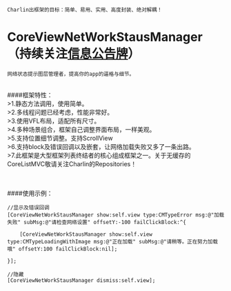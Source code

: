 
    Charlin出框架的目标：简单、易用、实用、高度封装、绝对解耦！

# CoreViewNetWorkStausManager （持续关注[信息公告牌](https://github.com/CharlinFeng/Show)）
    网络状态提示图层管理者，提高你的app的逼格与细节。
<br />
####框架特性：<br />
>1.静态方法调用，使用简单。<br />
>2.多线程问题已经考虑，性能非常好。<br />
>3.使用VFL布局，适配所有尺寸。<br />
>4.多种场景组合，框架自己调整界面布局，一样美观。<br />
>5.支持位置细节调整。支持ScrollView<br />
>6.支持block及错误回调以及嵌套，让网络加载失败又多了一条出路。<br />
>7.此框架是大型框架列表终结者的核心组成框架之一。关于无缓存的CoreListMVC敬请关注Charlin的Repositories！<br />




<br /><br />
####使用示例：<br />
    
    //显示及错误回调
    [CoreViewNetWorkStausManager show:self.view type:CMTypeError msg:@"加载失败" subMsg:@"请检查网络设置" offsetY:-100 failClickBlock:^{
        
        [CoreViewNetWorkStausManager show:self.view type:CMTypeLoadingWithImage msg:@"正在加载" subMsg:@"请稍等。正在努力加载哦" offsetY:100 failClickBlock:nil];
    
    }];
    
    //隐藏
    [CoreViewNetWorkStausManager dismiss:self.view];
<br /><br />


